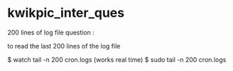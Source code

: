 # kwikpic_inter_ques

200 lines of log file question :

to read the last 200 lines of the log file

$ watch tail -n 200 cron.logs (works real time)
$ sudo tail -n 200 cron.logs

